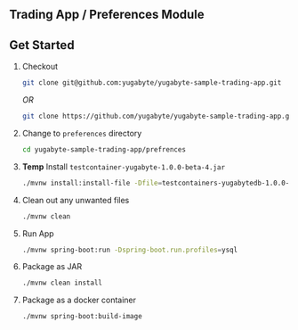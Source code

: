 ## Trading App / Preferences Module


## Get Started

1. Checkout

    ```bash
    git clone git@github.com:yugabyte/yugabyte-sample-trading-app.git
    ```

   *OR*

    ```bash
    git clone https://github.com/yugabyte/yugabyte-sample-trading-app.git
    ```

2. Change to `preferences` directory

    ```bash
    cd yugabyte-sample-trading-app/prefrences
    ```

3. **Temp** Install `testcontainer-yugabyte-1.0.0-beta-4.jar`

    ```bash
    ./mvnw install:install-file -Dfile=testcontainers-yugabytedb-1.0.0-beta-4.jar -DgroupId=com.yugabyte -DartifactId=testcontainers-yugabytedb -Dversion=1.0.0-beta-4 -Dpackaging=jar
    ```

4. Clean out any unwanted files
    ```bash
    ./mvnw clean
    ```
5. Run App

    ```bash
    ./mvnw spring-boot:run -Dspring-boot.run.profiles=ysql
    ```

6. Package as JAR

    ```bash
    ./mvnw clean install
    ```

7. Package as a docker container

    ```bash
    ./mvnw spring-boot:build-image
    ```
